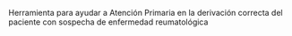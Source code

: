 Herramienta para ayudar a Atención Primaria en la derivación correcta del paciente con sospecha de enfermedad reumatológica
